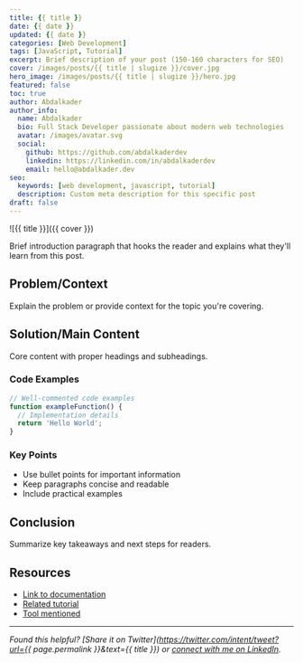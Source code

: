```yaml
---
title: {{ title }}
date: {{ date }}
updated: {{ date }}
categories: [Web Development]
tags: [JavaScript, Tutorial]
excerpt: Brief description of your post (150-160 characters for SEO)
cover: /images/posts/{{ title | slugize }}/cover.jpg
hero_image: /images/posts/{{ title | slugize }}/hero.jpg
featured: false
toc: true
author: Abdalkader
author_info:
  name: Abdalkader
  bio: Full Stack Developer passionate about modern web technologies
  avatar: /images/avatar.svg
  social:
    github: https://github.com/abdalkaderdev
    linkedin: https://linkedin.com/in/abdalkaderdev
    email: hello@abdalkader.dev
seo:
  keywords: [web development, javascript, tutorial]
  description: Custom meta description for this specific post
draft: false
---
```


<!-- Hero/Featured Image -->
![{{ title }}]({{ cover }})

<!-- Brief Introduction -->
Brief introduction paragraph that hooks the reader and explains what they'll learn from this post.

<!-- Table of Contents will be auto-generated if toc: true -->

## Problem/Context

Explain the problem or provide context for the topic you're covering.

## Solution/Main Content

Core content with proper headings and subheadings.

### Code Examples

```javascript
// Well-commented code examples
function exampleFunction() {
  // Implementation details
  return 'Hello World';
}
```

### Key Points

- Use bullet points for important information
- Keep paragraphs concise and readable
- Include practical examples

## Conclusion

Summarize key takeaways and next steps for readers.

## Resources

- [Link to documentation](https://example.com)
- [Related tutorial](https://example.com)
- [Tool mentioned](https://example.com)

---

*Found this helpful? [Share it on Twitter](https://twitter.com/intent/tweet?url={{ page.permalink }}&text={{ title }}) or [connect with me on LinkedIn](https://linkedin.com/in/abdalkaderdev).*